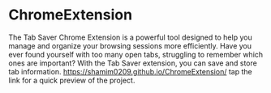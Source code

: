 # ChromeExtension
The Tab Saver Chrome Extension is a powerful tool designed to help you manage and organize your browsing sessions more efficiently. Have you ever found yourself with too many open tabs, struggling to remember which ones are important? With the Tab Saver extension, you can save and store tab information.
https://shamim0209.github.io/ChromeExtension/ tap the link for a quick preview of the project.
